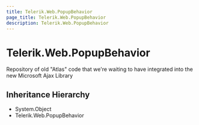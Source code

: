 ```yaml
---
title: Telerik.Web.PopupBehavior
page_title: Telerik.Web.PopupBehavior
description: Telerik.Web.PopupBehavior
---
```


# Telerik.Web.PopupBehavior

Repository of old "Atlas" code that we're waiting to have integrated into the new Microsoft Ajax Library

## Inheritance Hierarchy

* System.Object
* Telerik.Web.PopupBehavior

